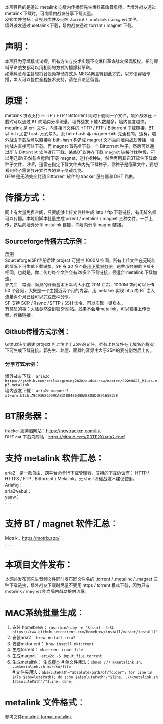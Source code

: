 本项目目的是通过 metalink 向墙内传播郭先生爆料革命音视频，当墙外战友通过 metalink 下载时，可向墙内战友分享下载流量。  
发布文件包括：音视频文件及同名 .torrent / .metalink / .magnet 文件。  
墙外战友通过 metalink 下载，墙内战友通过 torrent / magnet 下载。  
# 声明： #
本项目为穿墙模式试探，所有方法与技术实现不向爆料革命战友保留版权，任何爆料革命战友都可以用相同的方式传播爆料革命。  
如爆料革命主播想将音视频存储方式从 MEGA网盘转到此方式，以方便穿墙传播，本人可以提供全程技术支持，请在评论区留言。  
# 原理： #
metalink 协议支持 HTTP / FTP / Bittorrent 同时下载同一个文件，墙外战友在下载时可以通过 BT 向墙内分享流量，墙外战友下载人数越多，墙内速度越快。metalink 是 xml 文件，内含相同文件的 HTTP / FTP / Bittorrent 下载链接，BT 以 btih 加密 hash 方式写入，此 btih-hash 与 magnet-btih 完全相同，这样，墙外战友下载后可以直接将 btih-hash 构造成 magnet 文本后向墙内战友传播，墙内战友直接可以下载。而 magnet 首先会下载一个 Bittorrent 种子，然后可以通过所有 Bittorrent 软件进行下载。某些BT软件在下载 magnet 链接时找种慢，可以用迅雷(虽然有点危险)下载 magnet，这样找种快，然后再用其它BT软件下载此种子文件，_注意_，迅雷在指定下载文件夹内先下载种子，但种子是隐藏文件，要想看到种子需要打开文件夹的显示隐藏功能。  
GFW 是无法完全封锁 Bittorrent 软件的 tracker 服务器和 DHT 路由。  
# 传播方式： #
网上有大量免费空间，只要能够上传文件并生成 http / ftp 下载链接，有无域名都可以传播。本地用脚本批量生成torrent / metalink / magnet 三种文件，一并上传，然后向墙外分享 metalink 链接，向墙内分享 magnet链接。  
## Sourceforge传播方式示例： ##
[示例](https://sourceforge.net/projects/guide4me/)  
Sourceforge(SF)注册后建 project 可提供 1000M 空间，所有上传文件在无域名的情况下可生成下载链接，SF 有 20 多个[备用下载服务器](SF-dl-server.txt)，这些服务器的IP都不相同，也就是，你上传的每个文件会有20多个下载链接，很适合 metalink 下载加速。  
郭先生、路德、面具的音频基本上平均大小在 20M 左右，1000M 空间可以上传 50 个音频，大概是一个主播近两个月的内容，用 metalink 实现 http 向 BT 注入流量两个月已经可以完成做种分享。  
SF 支持 SCP / Rsync / SFTP / SSH 命令，可以实现一键脚本。  
有意思的事：大陆竟然没封锁SF网站。如果不会用metalink，可以直接上传音频，传播链接。  
## Github传播方式示例： ##
Github注册后建 project 可上传小于25M的文件，所有上传文件在无域名的情况下可生成下载链接。郭先生、路德、面具的音频中大于25M的要分割然后上传。  
### 分享方式示例： ###
墙外战友下载：  `aria2c https://github.com/baoliaogeming2020/audio/raw/master/20200625_Miles.mp3.metalink`  
墙内战友下载：  `aria2c magnet:?xt=urn:btih:A8C93686D09CAB35B04E648DAB805D2B9165E23E`  
# BT服务器： #
tracker 服务器网站：<https://newtrackon.com/list>  
DHT.dat 下载的网站：<https://github.com/P3TERX/aria2.conf>  
# 支持 metalink 软件汇总： #
aria2：是一款自由、跨平台命令行下载管理器，支持的下载协议有： HTTP / HTTPS / FTP / Bittorrent / Metalink。无 shell 基础战友不建议使用。  
AriaNg：  
aria2webui：  
yaaw：  
... ...  
# 支持 BT / magnet 软件汇总： #
Motrix：<https://motrix.app/>  
... ...  
# 本项目文件发布： #
本网站发布郭先生音频文件同时发布同文件名的 .torrent / .metalink / .magnet 三种下载链接，墙外战友下载时尽量不要用 https / torrent 模式下载，因为只有 metalink / magnet 能向墙内战友提供流量。  
# MAC系统批量生成： #
1. 安装 homebrew：
`/usr/bin/ruby -e "$(curl -fsSL https://raw.githubusercontent.com/Homebrew/install/master/install)"`  
2. 安装aria2：
`brew install aria2`  
3. 安装mktorrent：
`brew insatll mktorrent`  
4. 生成torrent：
`mktorrent input_file`  
5. 生成magnet：
`aria2c -S input_file.torrent`  
6. 生成metalink：
[生成脚本](mkmetalink.sh)
\# 单文件用法：`chmod 777 mkmetalink.sh; ./mkmetalink.sh dir/to/file`  
\# 文件夹用法：`absolutePath="absolute/path/of/folder"; for line in $(ls $absolutePath); do echo $absolutePath"/"$line; ./mkmetalink.sh $absolutePath"/"$line; done;`  
# metalink 文件格式： #
参考文件[metalink-format.metalink](metalink-format.metalink)
